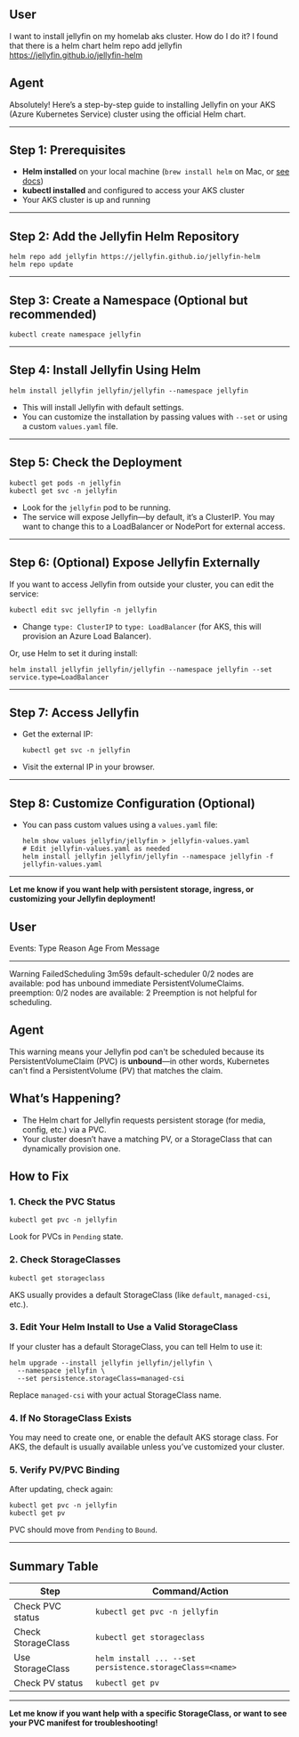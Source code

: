 ## User

I want to install jellyfin on my homelab aks cluster. How do I do it? I found that there is a helm chart helm repo add jellyfin https://jellyfin.github.io/jellyfin-helm


## Agent

Absolutely! Here’s a step-by-step guide to installing Jellyfin on your AKS (Azure Kubernetes Service) cluster using the official Helm chart.

---

## **Step 1: Prerequisites**

- **Helm installed** on your local machine (`brew install helm` on Mac, or [see docs](https://helm.sh/docs/intro/install/))
- **kubectl installed** and configured to access your AKS cluster
- Your AKS cluster is up and running

---

## **Step 2: Add the Jellyfin Helm Repository**

```shell
helm repo add jellyfin https://jellyfin.github.io/jellyfin-helm
helm repo update
```

---

## **Step 3: Create a Namespace (Optional but recommended)**

```shell
kubectl create namespace jellyfin
```

---

## **Step 4: Install Jellyfin Using Helm**

```shell
helm install jellyfin jellyfin/jellyfin --namespace jellyfin
```

- This will install Jellyfin with default settings.
- You can customize the installation by passing values with `--set` or using a custom `values.yaml` file.

---

## **Step 5: Check the Deployment**

```shell
kubectl get pods -n jellyfin
kubectl get svc -n jellyfin
```

- Look for the `jellyfin` pod to be running.
- The service will expose Jellyfin—by default, it’s a ClusterIP. You may want to change this to a LoadBalancer or NodePort for external access.

---

## **Step 6: (Optional) Expose Jellyfin Externally**

If you want to access Jellyfin from outside your cluster, you can edit the service:

```shell
kubectl edit svc jellyfin -n jellyfin
```
- Change `type: ClusterIP` to `type: LoadBalancer` (for AKS, this will provision an Azure Load Balancer).

Or, use Helm to set it during install:
```shell
helm install jellyfin jellyfin/jellyfin --namespace jellyfin --set service.type=LoadBalancer
```

---

## **Step 7: Access Jellyfin**

- Get the external IP:
  ```shell
  kubectl get svc -n jellyfin
  ```
- Visit the external IP in your browser.

---

## **Step 8: Customize Configuration (Optional)**

- You can pass custom values using a `values.yaml` file:
  ```shell
  helm show values jellyfin/jellyfin > jellyfin-values.yaml
  # Edit jellyfin-values.yaml as needed
  helm install jellyfin jellyfin/jellyfin --namespace jellyfin -f jellyfin-values.yaml
  ```

---

**Let me know if you want help with persistent storage, ingress, or customizing your Jellyfin deployment!**

## User

Events:
  Type     Reason            Age    From               Message
  ----     ------            ----   ----               -------
  Warning  FailedScheduling  3m59s  default-scheduler  0/2 nodes are available: pod has unbound immediate PersistentVolumeClaims. preemption: 0/2 nodes are available: 2 Preemption is not helpful for scheduling.


## Agent

This warning means your Jellyfin pod can't be scheduled because its PersistentVolumeClaim (PVC) is **unbound**—in other words, Kubernetes can't find a PersistentVolume (PV) that matches the claim.

## What’s Happening?

- The Helm chart for Jellyfin requests persistent storage (for media, config, etc.) via a PVC.
- Your cluster doesn’t have a matching PV, or a StorageClass that can dynamically provision one.

## How to Fix

### 1. **Check the PVC Status**

```shell
kubectl get pvc -n jellyfin
```
Look for PVCs in `Pending` state.

### 2. **Check StorageClasses**

```shell
kubectl get storageclass
```
AKS usually provides a default StorageClass (like `default`, `managed-csi`, etc.).

### 3. **Edit Your Helm Install to Use a Valid StorageClass**

If your cluster has a default StorageClass, you can tell Helm to use it:

```shell
helm upgrade --install jellyfin jellyfin/jellyfin \
  --namespace jellyfin \
  --set persistence.storageClass=managed-csi
```
Replace `managed-csi` with your actual StorageClass name.

### 4. **If No StorageClass Exists**

You may need to create one, or enable the default AKS storage class.
For AKS, the default is usually available unless you’ve customized your cluster.

### 5. **Verify PV/PVC Binding**

After updating, check again:
```shell
kubectl get pvc -n jellyfin
kubectl get pv
```
PVC should move from `Pending` to `Bound`.

---

## **Summary Table**

| Step                | Command/Action                                  |
|---------------------|------------------------------------------------|
| Check PVC status    | `kubectl get pvc -n jellyfin`                  |
| Check StorageClass  | `kubectl get storageclass`                     |
| Use StorageClass    | `helm install ... --set persistence.storageClass=<name>` |
| Check PV status     | `kubectl get pv`                               |

---

**Let me know if you want help with a specific StorageClass, or want to see your PVC manifest for troubleshooting!**
